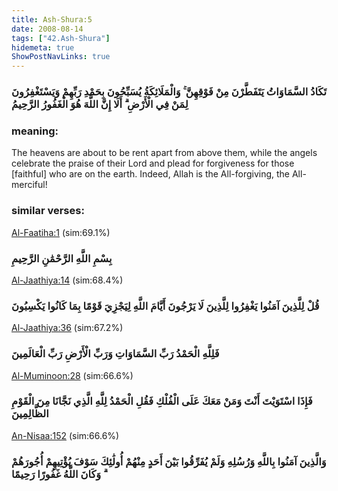 ```yaml
---
title: Ash-Shura:5
date: 2008-08-14
tags: ["42.Ash-Shura"]
hidemeta: true 
ShowPostNavLinks: true 
---
```

### تَكَادُ السَّمَاوَاتُ يَتَفَطَّرْنَ مِنْ فَوْقِهِنَّ ۚ وَالْمَلَائِكَةُ يُسَبِّحُونَ بِحَمْدِ رَبِّهِمْ وَيَسْتَغْفِرُونَ لِمَنْ فِي الْأَرْضِ ۗ أَلَا إِنَّ اللَّهَ هُوَ الْغَفُورُ الرَّحِيمُ
### meaning: 
The heavens are about to be rent apart from above them, while the angels celebrate the praise of their Lord and plead for forgiveness for those [faithful] who are on the earth. Indeed, Allah is the All-forgiving, the All-merciful!
### similar verses: 

[Al-Faatiha:1](/1/1) (sim:69.1%)

### بِسْمِ اللَّهِ الرَّحْمَٰنِ الرَّحِيمِ

[Al-Jaathiya:14](/45/14) (sim:68.4%)

### قُلْ لِلَّذِينَ آمَنُوا يَغْفِرُوا لِلَّذِينَ لَا يَرْجُونَ أَيَّامَ اللَّهِ لِيَجْزِيَ قَوْمًا بِمَا كَانُوا يَكْسِبُونَ

[Al-Jaathiya:36](/45/36) (sim:67.2%)

### فَلِلَّهِ الْحَمْدُ رَبِّ السَّمَاوَاتِ وَرَبِّ الْأَرْضِ رَبِّ الْعَالَمِينَ

[Al-Muminoon:28](/23/28) (sim:66.6%)

### فَإِذَا اسْتَوَيْتَ أَنْتَ وَمَنْ مَعَكَ عَلَى الْفُلْكِ فَقُلِ الْحَمْدُ لِلَّهِ الَّذِي نَجَّانَا مِنَ الْقَوْمِ الظَّالِمِينَ

[An-Nisaa:152](/4/152) (sim:66.6%)

### وَالَّذِينَ آمَنُوا بِاللَّهِ وَرُسُلِهِ وَلَمْ يُفَرِّقُوا بَيْنَ أَحَدٍ مِنْهُمْ أُولَٰئِكَ سَوْفَ يُؤْتِيهِمْ أُجُورَهُمْ ۗ وَكَانَ اللَّهُ غَفُورًا رَحِيمًا
